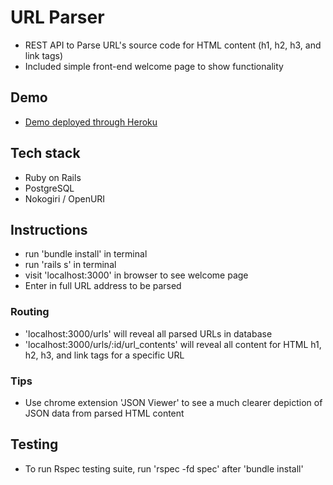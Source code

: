 
# URL Parser

* REST API to Parse URL's source code for HTML content (h1, h2, h3, and link tags) 
* Included simple front-end welcome page to show functionality 

## Demo

* [Demo deployed through Heroku](https://lim-url-parser.herokuapp.com)

## Tech stack

* Ruby on Rails
* PostgreSQL
* Nokogiri / OpenURI

## Instructions

* run 'bundle install' in terminal
* run 'rails s' in terminal
* visit 'localhost:3000' in browser to see welcome page
* Enter in full URL address to be parsed

### Routing

* 'localhost:3000/urls' will reveal all parsed URLs in database
* 'localhost:3000/urls/:id/url_contents' will reveal all content for HTML h1, h2, h3, and link tags for a specific URL


### Tips

* Use chrome extension 'JSON Viewer' to see a much clearer depiction of JSON data from parsed HTML content

## Testing

* To run Rspec testing suite, run 'rspec -fd spec' after 'bundle install'

